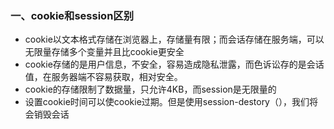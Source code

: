 
### 一、cookie和session区别

-   cookie以文本格式存储在浏览器上，存储量有限；而会话存储在服务端，可以无限量存储多个变量并且比cookie更安全
-   cookie存储的是用户信息，不安全，容易造成隐私泄露，而色诉讼存的是会话值，在服务器端不容易获取，相对安全。
-   cookie的存储限制了数据量，只允许4KB，而session是无限量的
-   设置cookie时间可以使cookie过期。但是使用session-destory（），我们将会销毁会话
